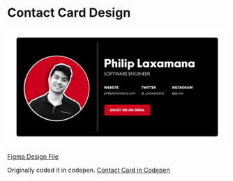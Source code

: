 # Contact Card Design

![Contact Card](./contact-card-2.png)

[Figma Design File](https://www.figma.com/file/vGiREjEzlJUw6yBhX7Mxas/ShiftNudge-Contact-Card?node-id=293%3A315)

Originally coded it in codepen.  [Contact Card in Codepen](https://codepen.io/plaxamana/pen/LYyYePO)